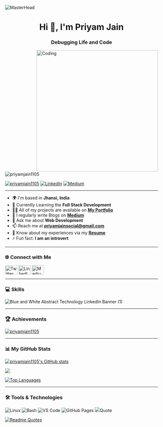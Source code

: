![MasterHead](pj.gif)


<h1 align="center">Hi 👋, I'm Priyam Jain</h1>
<h3 align="center">Debugging Life and Code</h3>

<img align="right" alt="Coding" width="400" src="https://cdn.dribbble.com/users/1162077/screenshots/3848914/programmer.gif">

<p align="left"> <img src="https://komarev.com/ghpvc/?username=priyamjain1105&label=Profile%20views&color=0e75b6&style=flat" alt="priyamjain1105" /> </p>

<p align="left">
  <a href="https://twitter.com/priyamjain1105" target="_blank"><img src="https://img.shields.io/twitter/follow/priyamjain1105?logo=twitter&style=for-the-badge" alt="priyamjain1105" /></a>
  <a href="https://www.linkedin.com/in/dev-priyam" target="_blank"><img src="https://img.shields.io/badge/LinkedIn-Connect-blue?style=for-the-badge&logo=linkedin" alt="LinkedIn" /></a>
  <a href="https://medium.com/priyamjainofficial" target="_blank"><img src="https://img.shields.io/badge/Medium-Follow-black?style=for-the-badge&logo=medium" alt="Medium" /></a>
</p>

---

- 🌍 I'm based in **Jhansi, India**
- 🌱 Currently Learning the **Full Stack Development**
- 👨‍💻 All of my projects are available on [**My Portfolio**](https://priyamweb.wixsite.com/priyamexploration)
- 📝 I regularly write Blogs on [**Medium**](https://medium.com/@priyamjainofficial)
- 💬 Ask me about **Web Development**
- 📫 Reach me at **priyamjainsocial@gmail.com**
- 📄 Know about my experiences via my [**Resume**](https://opposite-brook-e71.notion.site/Priyam-Portfolio-167201207a2080009097c22dc905d07b)
- ⚡ Fun fact: **I am an introvert**

---

### 🌐 Connect with Me

<p align="left">
  <a href="https://twitter.com/priyamjain1105" target="_blank"><img align="center" src="https://raw.githubusercontent.com/rahuldkjain/github-profile-readme-generator/master/src/images/icons/Social/twitter.svg" alt="Twitter" height="30" width="40" /></a>
  <a href="https://linkedin.com/in/dev-priyam" target="_blank"><img align="center" src="https://raw.githubusercontent.com/rahuldkjain/github-profile-readme-generator/master/src/images/icons/Social/linked-in-alt.svg" alt="LinkedIn" height="30" width="40" /></a>
  <a href="https://medium.com/priyamjainofficial" target="_blank"><img align="center" src="https://raw.githubusercontent.com/rahuldkjain/github-profile-readme-generator/master/src/images/icons/Social/medium.svg" alt="Medium" height="30" width="40" /></a>
</p>

---

### 💻 Skills
![Blue and White Abstract Technology LinkedIn Banner (1)](https://github.com/user-attachments/assets/64061a5e-b86c-4dc3-8f15-5c2a2a5659d7)


---

### 🏆 Achievements

<p align="left"> <a href="https://github.com/ryo-ma/github-profile-trophy"><img src="https://github-profile-trophy.vercel.app/?username=priyamjain1105&theme=radical&margin-w=15" alt="priyamjain1105" /></a> </p>

---

### 📊 My GitHub Stats


<a href="http://www.github.com/priyamjain1105"><img src="https://github-readme-stats.vercel.app/api?username=priyamjain1105&show_icons=true&hide=&count_private=true&title_color=0891b2&text_color=ffffff&icon_color=0891b2&bg_color=1c1917&hide_border=true&show_icons=true" alt="priyamjain1105's GitHub stats" /></a>

<a href="http://www.github.com/priyamjain1105"><img src="https://github-readme-streak-stats.herokuapp.com/?user=priyamjain1105&stroke=ffffff&background=1c1917&ring=0891b2&fire=0891b2&currStreakNum=ffffff&currStreakLabel=0891b2&sideNums=ffffff&sideLabels=ffffff&dates=ffffff&hide_border=true" /></a>

<a href="https://github.com/priyamjain1105" align="left"><img src="https://github-readme-stats.vercel.app/api/top-langs/?username=priyamjain1105&langs_count=10&title_color=0891b2&text_color=ffffff&icon_color=0891b2&bg_color=1c1917&hide_border=true&locale=en&custom_title=Top%20Languages" alt="Top Languages" /></a>

---

### 🛠️ Tools & Technologies

<p align="left">
  <img src="https://img.shields.io/badge/OS-Linux-informational?style=flat&logo=linux&logoColor=white&color=2bbc8a" alt="Linux" />
  <img src="https://img.shields.io/badge/Shell-Bash-informational?style=flat&logo=gnu-bash&logoColor=white&color=2bbc8a" alt="Bash" />
  <img src="https://img.shields.io/badge/Editor-VS%20Code-informational?style=flat&logo=visual-studio-code&logoColor=white&color=2bbc8a" alt="VS Code" />
  <img src="https://img.shields.io/badge/Cloud-GitHub%20Pages-informational?style=flat&logo=github&logoColor=white&color=2bbc8a" alt="GitHub Pages" />
  <img src="https://img.shields.io/badge/Framework-Flask-informational?style=flat&logo=flask&logoColor=white&color=

---

### Quote

[![Readme Quotes](https://quotes-github-readme.vercel.app/api?type=horizontal&theme=catppuccin_mocha)](https://github.com/piyushsuthar/github-readme-quotes)
